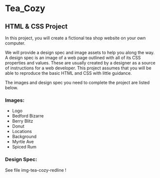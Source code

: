 # Tea_Cozy
## HTML & CSS Project

In this project, you will create a fictional tea shop website on your own computer.

We will provide a design spec and image assets to help you along the way. A design spec is an image of a web page outlined with all of its CSS properties and values. These are usually created by a designer as a source of instructions for a web developer. This project assumes that you will be able to reproduce the basic HTML and CSS with little guidance.

The images and design spec you need to complete the project are listed below.

### Images:

* Logo
* Bedford Bizarre
* Berry Blitz
* Donut
* Locations
* Background
* Myrtle Ave
* Spiced Rum

### Design Spec:

See file img-tea-cozy-redline !
